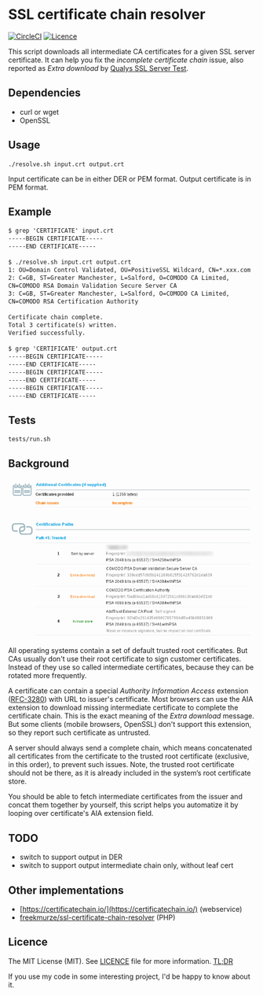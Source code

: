 # SSL certificate chain resolver

[![CircleCI](https://img.shields.io/circleci/project/zakjan/cert-chain-resolver.svg)](https://circleci.com/gh/zakjan/cert-chain-resolver)
[![Licence](https://img.shields.io/badge/licence-MIT-blue.svg)](https://tldrlegal.com/license/mit-license)

This script downloads all intermediate CA certificates for a given SSL server certificate. It can help you fix the *incomplete certificate chain* issue, also reported as *Extra download* by [Qualys SSL Server Test](https://www.ssllabs.com/ssltest/).

## Dependencies

- curl or wget
- OpenSSL

## Usage

```
./resolve.sh input.crt output.crt
```

Input certificate can be in either DER or PEM format.
Output certificate is in PEM format.

## Example

```
$ grep 'CERTIFICATE' input.crt
-----BEGIN CERTIFICATE-----
-----END CERTIFICATE-----

$ ./resolve.sh input.crt output.crt
1: OU=Domain Control Validated, OU=PositiveSSL Wildcard, CN=*.xxx.com
2: C=GB, ST=Greater Manchester, L=Salford, O=COMODO CA Limited, CN=COMODO RSA Domain Validation Secure Server CA
3: C=GB, ST=Greater Manchester, L=Salford, O=COMODO CA Limited, CN=COMODO RSA Certification Authority

Certificate chain complete.
Total 3 certificate(s) written.
Verified successfully.

$ grep 'CERTIFICATE' output.crt
-----BEGIN CERTIFICATE-----
-----END CERTIFICATE-----
-----BEGIN CERTIFICATE-----
-----END CERTIFICATE-----
-----BEGIN CERTIFICATE-----
-----END CERTIFICATE-----
```

## Tests

```
tests/run.sh
```

## Background

![Incomplete certificate chain](images/incomplete-chain.png)

All operating systems contain a set of default trusted root certificates. But CAs usually don't use their root certificate to sign customer certificates. Instead of they use so called intermediate certificates, because they can be rotated more frequently.

A certificate can contain a special *Authority Information Access* extension ([RFC-3280](http://tools.ietf.org/html/rfc3280)) with URL to issuer's certificate. Most browsers can use the AIA extension to download missing intermediate certificate to complete the certificate chain. This is the exact meaning of the *Extra download* message. But some clients (mobile browsers, OpenSSL) don't support this extension, so they report such certificate as untrusted.

A server should always send a complete chain, which means concatenated all certificates from the certificate to the trusted root certificate (exclusive, in this order), to prevent such issues. Note, the trusted root certificate should not be there, as it is already included in the system’s root certificate store.

You should be able to fetch intermediate certificates from the issuer and concat them together by yourself, this script helps you automatize it by looping over certificate's AIA extension field.

## TODO

- switch to support output in DER
- switch to support output intermediate chain only, without leaf cert

## Other implementations

- [https://certificatechain.io/](https://certificatechain.io/) (webservice)
- [freekmurze/ssl-certificate-chain-resolver](https://github.com/freekmurze/ssl-certificate-chain-resolver) (PHP)

## Licence

The MIT License (MIT). See [LICENCE](LICENCE) file for more information. [TL;DR](https://tldrlegal.com/license/mit-license)

If you use my code in some interesting project, I'd be happy to know about it.
